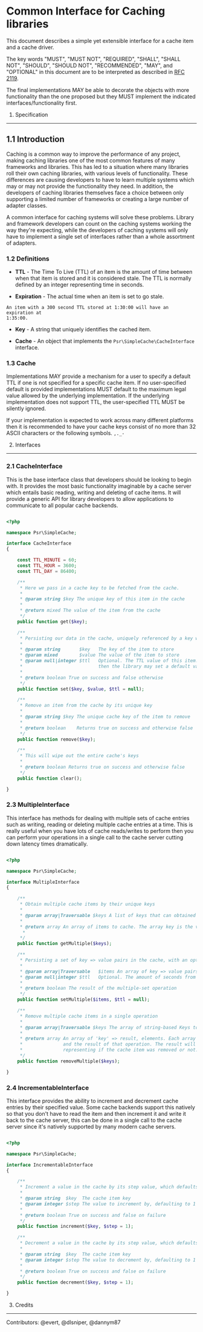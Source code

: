 Common Interface for Caching libraries
================

This document describes a simple yet extensible interface for a cache item and
a cache driver.

The key words "MUST", "MUST NOT", "REQUIRED", "SHALL", "SHALL NOT", "SHOULD",
"SHOULD NOT", "RECOMMENDED", "MAY", and "OPTIONAL" in this document are to be
interpreted as described in [RFC 2119][].

The final implementations MAY be able to decorate the objects with more
functionality than the one proposed but they MUST implement the indicated
interfaces/functionality first.

[RFC 2119]: http://tools.ietf.org/html/rfc2119

1. Specification
-----------------

## 1.1 Introduction

Caching is a common way to improve the performance of any project, making
caching libraries one of the most common features of many frameworks and
libraries. This has led to a situation where many libraries roll their own
caching libraries, with various levels of functionality. These differences are
causing developers to have to learn multiple systems which may or may not
provide the functionality they need. In addition, the developers of caching
libraries themselves face a choice between only supporting a limited number
of frameworks or creating a large number of adapter classes.

A common interface for caching systems will solve these problems. Library and
framework developers can count on the caching systems working the way they're
expecting, while the developers of caching systems will only have to implement
a single set of interfaces rather than a whole assortment of adapters.

### 1.2 Definitions

*    **TTL** - The Time To Live (TTL) of an item is the amount of time between
when that item is stored and it is considered stale. The TTL is normally defined
by an integer representing time in seconds.

*    **Expiration** - The actual time when an item is set to go stale.

    An item with a 300 second TTL stored at 1:30:00 will have an expiration at
    1:35:00.

*    **Key** - A string that uniquely identifies the cached item.

*    **Cache** - An object that implements the `Psr\SimpleCache\CacheInterface` interface.


### 1.3 Cache

Implementations MAY provide a mechanism for a user to specify a default TTL
if one is not specified for a specific cache item.  If no user-specified default
is provided implementations MUST default to the maximum legal value allowed by
the underlying implementation.  If the underlying implementation does not
support TTL, the user-specified TTL MUST be silently ignored.

If your implementation is expected to work across many different platforms then
it is recommended to have your cache keys consist of no more than 32 ASCII characters
 or the following symbols. ``,._-``

2. Interfaces
-------------

### 2.1 CacheInterface

This is the base interface class that developers should be looking to begin with. It provides the most basic functionality imaginable by a cache server which entails basic reading, writing and deleting of cache items.
It will provide a generic API for library developers to allow applications to communicate to all popular cache backends.

```php

<?php

namespace Psr\SimpleCache;

interface CacheInterface
{

    const TTL_MINUTE = 60;
    const TTL_HOUR = 3600;
    const TTL_DAY = 86400;

    /**
     * Here we pass in a cache key to be fetched from the cache.
     *
     * @param string $key The unique key of this item in the cache
     *
     * @return mixed The value of the item from the cache
     */
    public function get($key);

    /**
     * Persisting our data in the cache, uniquely referenced by a key with an optional expiration TTL time.
     *
     * @param string       $key   The key of the item to store
     * @param mixed        $value The value of the item to store
     * @param null|integer $ttl   Optional. The TTL value of this item. If no value is sent and the driver supports TTL
     *                            then the library may set a default value for it or let the driver take care of that.
     *
     * @return boolean True on success and false otherwise
     */
    public function set($key, $value, $ttl = null);

    /**
     * Remove an item from the cache by its unique key
     *
     * @param string $key The unique cache key of the item to remove
     *
     * @return boolean    Returns true on success and otherwise false
     */
    public function remove($key);

    /**
     * This will wipe out the entire cache's keys
     *
     * @return boolean Returns true on success and otherwise false
     */
    public function clear();

}

```

### 2.3 MultipleInterface

This interface has methods for dealing with multiple sets of cache entries such as writing, reading or deleting multiple cache entries at a time. This is really useful when you have lots of cache reads/writes to perform then you can perform your operations in a single call to the cache server cutting down latency times dramatically.

```php

<?php

namespace Psr\SimpleCache;

interface MultipleInterface
{

    /**
     * Obtain multiple cache items by their unique keys
     *
     * @param array|Traversable $keys A list of keys that can obtained in a single operation.
     *
     * @return array An array of items to cache. The array key is the value return from the cache. Items not found in the cache are not part of the return array. This is how you detect if an item exists or not.
      *
     */
    public function getMultiple($keys);

    /**
     * Persisting a set of key => value pairs in the cache, with an optional TTL.
     *
     * @param array|Traversable   $items An array of key => value pairs for a multiple-set operation.
     * @param null|integer $ttl   Optional. The amount of seconds from the current time that the item will exist in the cache for. I this is null then the cache backend will fall back to its own default behaviour.
     *
     * @return boolean The result of the multiple-set operation
     */
    public function setMultiple($items, $ttl = null);

    /**
     * Remove multiple cache items in a single operation
     *
     * @param array|Traversable $keys The array of string-based Keys to be removed
     *
     * @return array An array of 'key' => result, elements. Each array row has the key being deleted
     *               and the result of that operation. The result will be a boolean of true or false
     *               representing if the cache item was removed or not.
     */
    public function removeMultiple($keys);

}
```

### 2.4 IncrementableInterface

This interface provides the ability to increment and decrement cache entries by their specified value. Some cache backends support this natively so that you don't have to read the item and then increment it and write it back to the cache server, this can be done in a single call to the cache server since it's natively supported by many modern cache servers.

```php

<?php

namespace Psr\SimpleCache;

interface IncrementableInterface
{

    /**
     * Increment a value in the cache by its step value, which defaults to 1
     *
     * @param string  $key  The cache item key
     * @param integer $step The value to increment by, defaulting to 1
     *
     * @return boolean True on success and false on failure
     */
    public function increment($key, $step = 1);

    /**
     * Decrement a value in the cache by its step value, which defaults to 1
     *
     * @param string  $key  The cache item key
     * @param integer $step The value to decrement by, defaulting to 1
     *
     * @return boolean True on success and false on failure
     */
    public function decrement($key, $step = 1);

}
```

3. Credits
----------

Contributors:
@evert, @dlsniper, @dannym87
